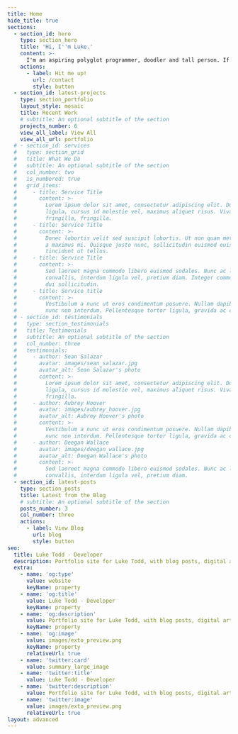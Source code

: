 ```yaml
---
title: Home
hide_title: true
sections:
  - section_id: hero
    type: section_hero
    title: 'Hi, I''m Luke.'
    content: >-
      I'm an aspiring polyglot programmer, doodler and tall person. If you'd like to talk about a project or have some interesting findings to share then...
    actions:
      - label: Hit me up!
        url: /contact
        style: button
  - section_id: latest-projects
    type: section_portfolio
    layout_style: mosaic
    title: Recent Work
    # subtitle: An optional subtitle of the section
    projects_number: 6
    view_all_label: View All
    view_all_url: portfolio
  # - section_id: services
  #   type: section_grid
  #   title: What We Do
  #   subtitle: An optional subtitle of the section
  #   col_number: two
  #   is_numbered: true
  #   grid_items:
  #     - title: Service Title
  #       content: >-
  #         Lorem ipsum dolor sit amet, consectetur adipiscing elit. Donec nisl
  #         ligula, cursus id molestie vel, maximus aliquet risus. Vivamus in nibh
  #         fringilla, fringilla.
  #     - title: Service Title
  #       content: >-
  #         Donec lobortis velit sed suscipit lobortis. Ut non quam metus. Nullam
  #         a maximus mi. Quisque justo nunc, sollicitudin euismod euismod at,
  #         tincidunt ut tellus.
  #     - title: Service Title
  #       content: >-
  #         Sed laoreet magna commodo libero euismod sodales. Nunc ac libero
  #         convallis, interdum ligula vel, pretium diam. Integer commodo sem at
  #         dui sollicitudin.
  #     - title: Service title
  #       content: >-
  #         Vestibulum a nunc ut eros condimentum posuere. Nullam dapibus quis
  #         nunc non interdum. Pellentesque tortor ligula, gravida ac commodo eu.
  # - section_id: testimonials
  #   type: section_testimonials
  #   title: Testimonials
  #   subtitle: An optional subtitle of the section
  #   col_number: three
  #   testimonials:
  #     - author: Sean Salazar
  #       avatar: images/sean_salazar.jpg
  #       avatar_alt: Sean Salazar's photo
  #       content: >-
  #         Lorem ipsum dolor sit amet, consectetur adipiscing elit. Donec nisl
  #         ligula, cursus id molestie vel, maximus aliquet risus. Vivamus in nibh
  #         fringilla.
  #     - author: Aubrey Hoover
  #       avatar: images/aubrey_hoover.jpg
  #       avatar_alt: Aubrey Hoover's photo
  #       content: >-
  #         Vestibulum a nunc ut eros condimentum posuere. Nullam dapibus quis
  #         nunc non interdum. Pellentesque tortor ligula, gravida ac commodo eu.
  #     - author: Deegan Wallace
  #       avatar: images/deegan_wallace.jpg
  #       avatar_alt: Deegan Wallace's photo
  #       content: >-
  #         Sed laoreet magna commodo libero euismod sodales. Nunc ac libero
  #         convallis, interdum ligula vel, pretium diam.
  - section_id: latest-posts
    type: section_posts
    title: Latest from the Blog
    # subtitle: An optional subtitle of the section
    posts_number: 3
    col_number: three
    actions:
      - label: View Blog
        url: blog
        style: button
seo:
  title: Luke Todd - Developer
  description: Portfolio site for Luke Todd, with blog posts, digital art and development projects
  extra:
    - name: 'og:type'
      value: website
      keyName: property
    - name: 'og:title'
      value: Luke Todd - Developer
      keyName: property
    - name: 'og:description'
      value: Portfolio site for Luke Todd, with blog posts, digital art and development projects
      keyName: property
    - name: 'og:image'
      value: images/exto_preview.png
      keyName: property
      relativeUrl: true
    - name: 'twitter:card'
      value: summary_large_image
    - name: 'twitter:title'
      value: Luke Todd - Developer
    - name: 'twitter:description'
      value: Portfolio site for Luke Todd, with blog posts, digital art and development projects
    - name: 'twitter:image'
      value: images/exto_preview.png
      relativeUrl: true
layout: advanced
---
```

